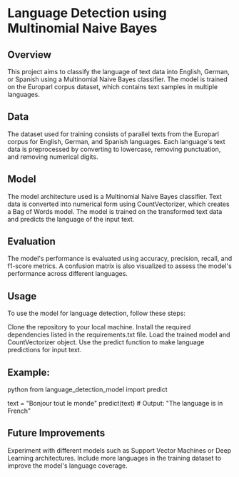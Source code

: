 # Language Detection using Multinomial Naive Bayes
## Overview
This project aims to classify the language of text data into English, German, or Spanish using a Multinomial Naive Bayes classifier. The model is trained on the Europarl corpus dataset, which contains text samples in multiple languages.

## Data
The dataset used for training consists of parallel texts from the Europarl corpus for English, German, and Spanish languages. Each language's text data is preprocessed by converting to lowercase, removing punctuation, and removing numerical digits.

## Model
The model architecture used is a Multinomial Naive Bayes classifier. Text data is converted into numerical form using CountVectorizer, which creates a Bag of Words model. The model is trained on the transformed text data and predicts the language of the input text.

## Evaluation
The model's performance is evaluated using accuracy, precision, recall, and f1-score metrics. A confusion matrix is also visualized to assess the model's performance across different languages.

## Usage
To use the model for language detection, follow these steps:

Clone the repository to your local machine.
Install the required dependencies listed in the requirements.txt file.
Load the trained model and CountVectorizer object.
Use the predict function to make language predictions for input text.
## Example:

python
from language_detection_model import predict

text = "Bonjour tout le monde"
predict(text)  # Output: "The language is in French"


## Future Improvements
Experiment with different models such as Support Vector Machines or Deep Learning architectures.
Include more languages in the training dataset to improve the model's language coverage.
